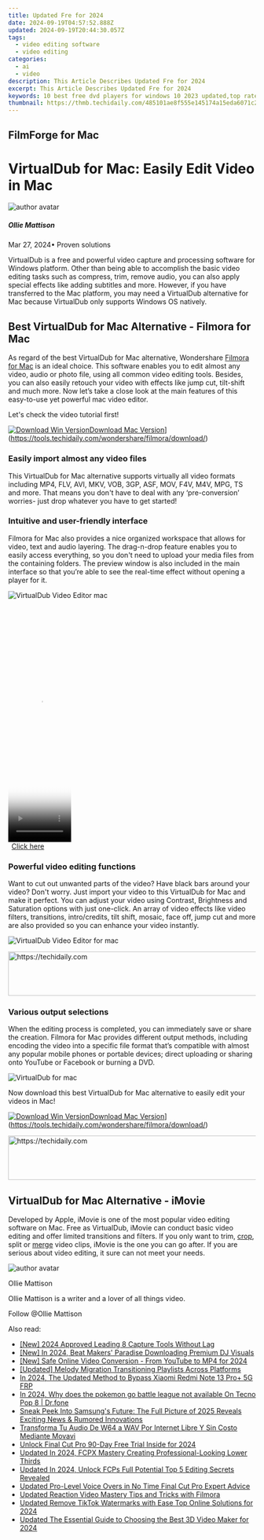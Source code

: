 ```yaml
---
title: Updated Fre for 2024
date: 2024-09-19T04:57:52.888Z
updated: 2024-09-19T20:44:30.057Z
tags: 
  - video editing software
  - video editing
categories: 
  - ai
  - video
description: This Article Describes Updated Fre for 2024
excerpt: This Article Describes Updated Fre for 2024
keywords: 10 best free dvd players for windows 10 2023 updated,top rated free video editors for wmv files updated 2023,get filmora 13 video editor free download 2024 update,best free video cutting tools for mp4 files updated 2023,best free animated explainer tools for pc and mac 2024 update,best free video splitters for mkv files updated 2023,best free video dubbing programs for pc 2024 update
thumbnail: https://thmb.techidaily.com/485101ae8f555e145174a15eda6071c25617b2b00c96089d339b8e4537366b75.jpg
---
```


## FilmForge for Mac

# VirtualDub for Mac: Easily Edit Video in Mac

![author avatar](https://images.wondershare.com/filmora/article-images/ollie-mattison.jpg)

##### Ollie Mattison

 Mar 27, 2024• Proven solutions

VirtualDub is a free and powerful video capture and processing software for Windows platform. Other than being able to accomplish the basic video editing tasks such as compress, trim, remove audio, you can also apply special effects like adding subtitles and more. However, if you have transferred to the Mac platform, you may need a VirtualDub alternative for Mac because VirtualDub only supports Windows OS natively.

## Best VirtualDub for Mac Alternative - Filmora for Mac

As regard of the best VirtualDub for Mac alternative, Wondershare [Filmora for Mac](https://tools.techidaily.com/wondershare/filmora/download/) is an ideal choice. This software enables you to edit almost any video, audio or photo file, using all common video editing tools. Besides, you can also easily retouch your video with effects like jump cut, tilt-shift and much more. Now let’s take a close look at the main features of this easy-to-use yet powerful mac video editor.

Let's check the video tutorial first!

[![Download Win Version](https://images.wondershare.com/filmora/guide/download-btn-win.jpg)](https://tools.techidaily.com/wondershare/filmora/download/)[Download Mac Version](https://images.wondershare.com/filmora/guide/download-btn-mac.jpg)](https://tools.techidaily.com/wondershare/filmora/download/)

### Easily import almost any video files

This VirtualDub for Mac alternative supports virtually all video formats including MP4, FLV, AVI, MKV, VOB, 3GP, ASF, MOV, F4V, M4V, MPG, TS and more. That means you don't have to deal with any ‘pre-conversion’ worries- just drop whatever you have to get started!

### Intuitive and user-friendly interface

Filmora for Mac also provides a nice organized workspace that allows for video, text and audio layering. The drag-n-drop feature enables you to easily access everything, so you don't need to upload your media files from the containing folders. The preview window is also included in the main interface so that you’re able to see the real-time effect without opening a player for it.

![VirtualDub Video Editor mac](https://images.wondershare.com/guide/images/mac-vivideo/mac-vivideo-add-files.jpg)

<!-- affiliate ads begin -->
<span id="1993651">
					<video width="128" height="480" style="cursor:pointer"
           poster="//a.impactradius-go.com/display-clicktoplayimage/1993651.png"
           onclick="if(!this.playClicked){this.play();this.setAttribute('controls',true);this.playClicked=true;}">
	   <source src="//a.impactradius-go.com/display-ad/22993-1993651">
	   <img src="//a.impactradius-go.com/display-clicktoplayimage/1993651.png" style="border: none; height: 100%; width: 100%; object-fit: contain">
	</video>
	<div style="width:80px;text-align:center"><a href="javascript:window.open(decodeURIComponent('https%3A%2F%2Fhomestyler.sjv.io%2Fc%2F5597632%2F1993651%2F22993'), '_blank');void(0);">Click here</a></div>
</span>
<img height="0" width="0" src="https://imp.pxf.io/i/5597632/1993651/22993" style="position:absolute;visibility:hidden;" border="0" />
<!-- affiliate ads end -->

### Powerful video editing functions

Want to cut out unwanted parts of the video? Have black bars around your video? Don't worry. Just import your video to this VirtualDub for Mac and make it perfect. You can adjust your video using Contrast, Brightness and Saturation options with just one-click. An array of video effects like video filters, transitions, intro/credits, tilt shift, mosaic, face off, jump cut and more are also provided so you can enhance your video instantly.

![VirtualDub Video Editor for mac](https://images.wondershare.com/guide/images/mac-vivideo/mac-vivideo-enhance-videos.jpg)

<!-- affiliate ads begin -->
<a href="https://25home.pxf.io/c/5597632/2148650/16836" target="_top" id="2148650">
  <img src="//a.impactradius-go.com/display-ad/16836-2148650" border="0" alt="https://techidaily.com" width="728" height="90"/>
</a>
<img height="0" width="0" src="https://25home.pxf.io/i/5597632/2148650/16836" style="position:absolute;visibility:hidden;" border="0" />
<!-- affiliate ads end -->

### Various output selections

When the editing process is completed, you can immediately save or share the creation. Filmora for Mac provides different output methods, including encoding the video into a specific file format that’s compatible with almost any popular mobile phones or portable devices; direct uploading or sharing onto YouTube or Facebook or burning a DVD.

![VirtualDub for mac](https://images.wondershare.com/guide/images/mac-vivideo/mac-vivideo-output.jpg)

Now download this best VirtualDub for Mac alternative to easily edit your videos in Mac!

[![Download Win Version](https://images.wondershare.com/filmora/guide/download-btn-win.jpg)](https://tools.techidaily.com/wondershare/filmora/download/)[Download Mac Version](https://images.wondershare.com/filmora/guide/download-btn-mac.jpg)](https://tools.techidaily.com/wondershare/filmora/download/)

<!-- affiliate ads begin -->
<a href="https://aligracehair.sjv.io/c/5597632/1896546/19272" target="_top" id="1896546">
  <img src="//a.impactradius-go.com/display-ad/19272-1896546" border="0" alt="https://techidaily.com" width="728" height="90"/>
</a>
<img height="0" width="0" src="https://aligracehair.sjv.io/i/5597632/1896546/19272" style="position:absolute;visibility:hidden;" border="0" />
<!-- affiliate ads end -->

## VirtualDub for Mac Alternative - iMovie

Developed by Apple, iMovie is one of the most popular video editing software on Mac. Free as VirtualDub, iMovie can conduct basic video editing and offer limited transitions and filters. If you only want to trim, [crop](https://tools.techidaily.com/wondershare/filmora/download/), split or [merge](https://tools.techidaily.com/wondershare/filmora/download/) video clips, iMovie is the one you can go after. If you are serious about video editing, it sure can not meet your needs.

![author avatar](https://images.wondershare.com/filmora/article-images/ollie-mattison.jpg)

Ollie Mattison

Ollie Mattison is a writer and a lover of all things video.

Follow @Ollie Mattison

<ins class="adsbygoogle"
      style="display:block"
      data-ad-client="ca-pub-7571918770474297"
      data-ad-slot="8358498916"
      data-ad-format="auto"
      data-full-width-responsive="true"></ins>

<span class="atpl-alsoreadstyle">Also read:</span>
<div><ul>
<li><a href="https://video-screen-grab.techidaily.com/new-2024-approved-leading-8-capture-tools-without-lag/"><u>[New] 2024 Approved Leading 8 Capture Tools Without Lag</u></a></li>
<li><a href="https://facebook-video-share.techidaily.com/new-in-2024-beat-makers-paradise-downloading-premium-dj-visuals/"><u>[New] In 2024, Beat Makers' Paradise Downloading Premium DJ Visuals</u></a></li>
<li><a href="https://youtube-docs.techidaily.com/afe-online-video-conversion-from-youtube-to-mp4-for-2024/"><u>[New] Safe Online Video Conversion - From YouTube to MP4 for 2024</u></a></li>
<li><a href="https://fox-friendly.techidaily.com/updated-melody-migration-transitioning-playlists-across-platforms/"><u>[Updated] Melody Migration Transitioning Playlists Across Platforms</u></a></li>
<li><a href="https://bypass-frp.techidaily.com/in-2024-the-updated-method-to-bypass-xiaomi-redmi-note-13-proplus-5g-frp-by-drfone-android/"><u>In 2024, The Updated Method to Bypass Xiaomi Redmi Note 13 Pro+ 5G FRP</u></a></li>
<li><a href="https://android-pokemon-go.techidaily.com/in-2024-why-does-the-pokemon-go-battle-league-not-available-on-tecno-pop-8-drfone-by-drfone-virtual-android/"><u>In 2024, Why does the pokemon go battle league not available On Tecno Pop 8 | Dr.fone</u></a></li>
<li><a href="https://tech-recovery.techidaily.com/sneak-peek-into-samsungs-future-the-full-picture-of-2025-reveals-exciting-news-and-rumored-innovations/"><u>Sneak Peek Into Samsung's Future: The Full Picture of 2025 Reveals Exciting News & Rumored Innovations</u></a></li>
<li><a href="https://techtrends.techidaily.com/transforma-tu-audio-de-w64-a-wav-por-internet-libre-y-sin-costo-mediante-movavi/"><u>Transforma Tu Audio De W64 a WAV Por Internet Libre Y Sin Costo Mediante Movavi</u></a></li>
<li><a href="https://ai-video-apps.techidaily.com/unlock-final-cut-pro-90-day-free-trial-inside-for-2024/"><u>Unlock Final Cut Pro 90-Day Free Trial Inside for 2024</u></a></li>
<li><a href="https://ai-video-apps.techidaily.com/updated-in-2024-fcpx-mastery-creating-professional-looking-lower-thirds/"><u>Updated In 2024, FCPX Mastery Creating Professional-Looking Lower Thirds</u></a></li>
<li><a href="https://ai-video-apps.techidaily.com/updated-in-2024-unlock-fcps-full-potential-top-5-editing-secrets-revealed/"><u>Updated In 2024, Unlock FCPs Full Potential Top 5 Editing Secrets Revealed</u></a></li>
<li><a href="https://ai-video-apps.techidaily.com/updated-pro-level-voice-overs-in-no-time-final-cut-pro-expert-advice/"><u>Updated Pro-Level Voice Overs in No Time Final Cut Pro Expert Advice</u></a></li>
<li><a href="https://ai-video-apps.techidaily.com/updated-reaction-video-mastery-tips-and-tricks-with-filmora/"><u>Updated Reaction Video Mastery Tips and Tricks with Filmora</u></a></li>
<li><a href="https://ai-video-apps.techidaily.com/updated-remove-tiktok-watermarks-with-ease-top-online-solutions-for-2024/"><u>Updated Remove TikTok Watermarks with Ease Top Online Solutions for 2024</u></a></li>
<li><a href="https://ai-video-apps.techidaily.com/updated-the-essential-guide-to-choosing-the-best-3d-video-maker-for-2024/"><u>Updated The Essential Guide to Choosing the Best 3D Video Maker for 2024</u></a></li>
</ul></div>

